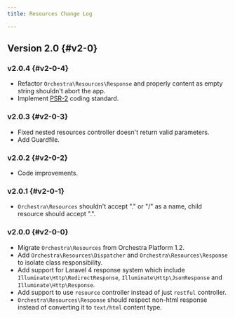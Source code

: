 ```yaml
---
title: Resources Change Log

---
```


## Version 2.0 {#v2-0}

### v2.0.4 {#v2-0-4}

* Refactor `Orchestra\Resources\Response` and properly content as empty string shouldn't abort the app.
* Implement [PSR-2](https://github.com/php-fig/fig-standards/blob/master/accepted/PSR-2-coding-style-guide.md) coding standard.

### v2.0.3 {#v2-0-3}

* Fixed nested resources controller doesn't return valid parameters.
* Add Guardfile.

### v2.0.2 {#v2-0-2}

* Code improvements.

### v2.0.1 {#v2-0-1}

* `Orchestra\Resources` shouldn't accept "." or "/" as a name, child resource should accept ".".

### v2.0.0 {#v2-0-0}

* Migrate `Orchestra\Resources` from Orchestra Platform 1.2.
* Add `Orchestra\Resources\Dispatcher` and `Orchestra\Resources\Response` to isolate class responsibility.
* Add support for Laravel 4 response system which include `Illuminate\Http\RedirectResponse`, `Illuminate\Http\JsonResponse` and `Illuminate\Http\Response`.
* Add support to use `resource` controller instead of just `restful` controller.
* `Orchestra\Resources\Response` should respect non-html response instead of converting it to `text/html` content type.
